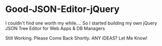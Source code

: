 # Good-JSON-Editor-jQuery
I couldn't find one worth my while.... So I started building my own jQuery JSON Tree Editor for Web Apps &amp; DB Managers

Still Working. Please Come Back Shortly. ANY IDEAS? Let Me Know!
